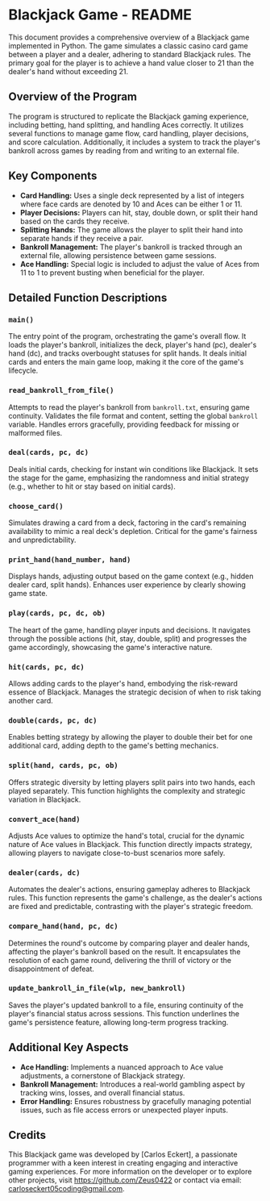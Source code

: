 # Blackjack Game - README

This document provides a comprehensive overview of a Blackjack game implemented in Python. The game simulates a classic casino card game between a player and a dealer, adhering to standard Blackjack rules. The primary goal for the player is to achieve a hand value closer to 21 than the dealer's hand without exceeding 21.

## Overview of the Program

The program is structured to replicate the Blackjack gaming experience, including betting, hand splitting, and handling Aces correctly. It utilizes several functions to manage game flow, card handling, player decisions, and score calculation. Additionally, it includes a system to track the player's bankroll across games by reading from and writing to an external file.

## Key Components

- **Card Handling:** Uses a single deck represented by a list of integers where face cards are denoted by 10 and Aces can be either 1 or 11.
- **Player Decisions:** Players can hit, stay, double down, or split their hand based on the cards they receive.
- **Splitting Hands:** The game allows the player to split their hand into separate hands if they receive a pair.
- **Bankroll Management:** The player's bankroll is tracked through an external file, allowing persistence between game sessions.
- **Ace Handling:** Special logic is included to adjust the value of Aces from 11 to 1 to prevent busting when beneficial for the player.

## Detailed Function Descriptions

### `main()`
The entry point of the program, orchestrating the game's overall flow. It loads the player's bankroll, initializes the deck, player's hand (pc), dealer's hand (dc), and tracks overbought statuses for split hands. It deals initial cards and enters the main game loop, making it the core of the game's lifecycle.

### `read_bankroll_from_file()`
Attempts to read the player's bankroll from `bankroll.txt`, ensuring game continuity. Validates the file format and content, setting the global `bankroll` variable. Handles errors gracefully, providing feedback for missing or malformed files.

### `deal(cards, pc, dc)`
Deals initial cards, checking for instant win conditions like Blackjack. It sets the stage for the game, emphasizing the randomness and initial strategy (e.g., whether to hit or stay based on initial cards).

### `choose_card()`
Simulates drawing a card from a deck, factoring in the card's remaining availability to mimic a real deck's depletion. Critical for the game's fairness and unpredictability.

### `print_hand(hand_number, hand)`
Displays hands, adjusting output based on the game context (e.g., hidden dealer card, split hands). Enhances user experience by clearly showing game state.

### `play(cards, pc, dc, ob)`
The heart of the game, handling player inputs and decisions. It navigates through the possible actions (hit, stay, double, split) and progresses the game accordingly, showcasing the game's interactive nature.

### `hit(cards, pc, dc)`
Allows adding cards to the player's hand, embodying the risk-reward essence of Blackjack. Manages the strategic decision of when to risk taking another card.

### `double(cards, pc, dc)`
Enables betting strategy by allowing the player to double their bet for one additional card, adding depth to the game's betting mechanics.

### `split(hand, cards, pc, ob)`
Offers strategic diversity by letting players split pairs into two hands, each played separately. This function highlights the complexity and strategic variation in Blackjack.

### `convert_ace(hand)`
Adjusts Ace values to optimize the hand's total, crucial for the dynamic nature of Ace values in Blackjack. This function directly impacts strategy, allowing players to navigate close-to-bust scenarios more safely.

### `dealer(cards, dc)`
Automates the dealer's actions, ensuring gameplay adheres to Blackjack rules. This function represents the game's challenge, as the dealer's actions are fixed and predictable, contrasting with the player's strategic freedom.

### `compare_hand(hand, pc, dc)`
Determines the round's outcome by comparing player and dealer hands, affecting the player's bankroll based on the result. It encapsulates the resolution of each game round, delivering the thrill of victory or the disappointment of defeat.

### `update_bankroll_in_file(wlp, new_bankroll)`
Saves the player's updated bankroll to a file, ensuring continuity of the player's financial status across sessions. This function underlines the game's persistence feature, allowing long-term progress tracking.

## Additional Key Aspects

- **Ace Handling:** Implements a nuanced approach to Ace value adjustments, a cornerstone of Blackjack strategy.
- **Bankroll Management:** Introduces a real-world gambling aspect by tracking wins, losses, and overall financial status.
- **Error Handling:** Ensures robustness by gracefully managing potential issues, such as file access errors or unexpected player inputs.

## Credits

This Blackjack game was developed by [Carlos Eckert], a passionate programmer with a keen interest in creating engaging and interactive gaming experiences. For more information on the developer or to explore other projects, visit https://github.com/Zeus0422 or contact via email: carloseckert05coding@gmail.com.
